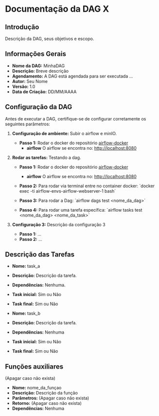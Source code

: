 # Documentação da DAG X

<!-- START doctoc generated TOC please keep comment here to allow auto update -->
<!-- DON'T EDIT THIS SECTION, INSTEAD RE-RUN doctoc TO UPDATE -->
<!-- END doctoc generated TOC please keep comment here to allow auto update -->

## Introdução

Descrição da DAG, seus objetivos e escopo.

## Informações Gerais

- **Nome da DAG:** MinhaDAG
- **Descrição:** Breve descrição
- **Agendamento:** A DAG está agendada para ser executada ...
- **Autor:** Seu Nome
- **Versão:** 1.0
- **Data de Criação:** DD/MM/AAAA

## Configuração da DAG

Antes de executar a DAG, certifique-se de configurar corretamente os seguintes parâmetros:

1. **Configuração de ambiente:** Subir o airflow e minIO.
    - **Passo 1:** Rodar o docker do repositório [airflow-docker](https://gitlab.com/lappis-unb/decidimbr/airflow-docker)
        - **airflow** O airflow se encontra no: <http://localhost:8080>

2. **Rodar as tarefas:** Testando a dag.
    - **Passo 1:** Rodar o docker do repositório [airflow-docker](https://gitlab.com/lappis-unb/decidimbr/airflow-docker)
        - **airflow** O airflow se encontra no: <http://localhost:8080>

    - **Passo 2:** Para rodar via terminal entre no container docker: ´docker exec -ti airflow-envs-airflow-webserver-1 bash´

    - **Passo 3:** Para rodar a Dag: ´airflow dags test <nome_da_dag>´

    - **Passo 4:** Para rodar uma tarefa específica: ´airflow tasks test <nome_da_dag> <nome_da_task>´

3. **Configuração 3:** Descrição da configuração 3
   - **Passo 1:** ...
   - **Passo 2:** ...

## Descrição das Tarefas

- **Nome:** task_a
- **Descrição:** Descrição da tarefa.
- **Dependências:** Nenhuma.
- **Task inicial:** Sim ou Não
- **Task final:** Sim ou Não

- **Nome:** task_b
- **Descrição:** Descrição da tarefa.
- **Dependências:** Nenhuma
- **Task inicial:** Sim ou Não
- **Task final:** Sim ou Não

## Funções auxiliares

(Apagar caso não exista)

- **Nome:** nome_da_funçao
- **Descrição:** Descrição da função
- **Parâmetros:** (Apagar caso não exista)
- **Retorno:** (Apagar caso não exista)
- **Dependências:** Nenhuma
